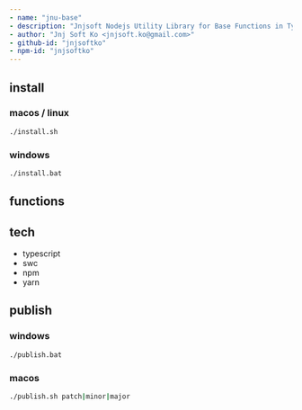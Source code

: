 ```yaml
---
- name: "jnu-base"
- description: "Jnjsoft Nodejs Utility Library for Base Functions in Typescript"
- author: "Jnj Soft Ko <jnjsoft.ko@gmail.com>"
- github-id: "jnjsoftko"
- npm-id: "jnjsoftko"
---
```


## install

### macos / linux
```sh
./install.sh
```

### windows
```sh
./install.bat
```

## functions


## tech

- typescript
- swc
- npm
- yarn

## publish

### windows
```sh
./publish.bat
```

### macos
```sh
./publish.sh patch|minor|major
```
